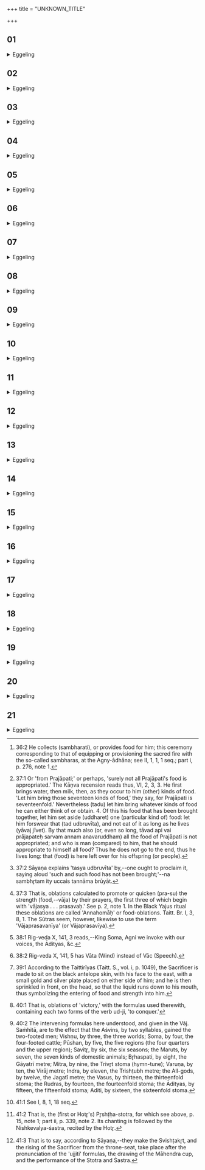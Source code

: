 +++
title = "UNKNOWN_TITLE"

+++


##  01
<details><summary>Eggeling</summary>

1. He now proceeds with the Bārhaspatya pap. Its svishṭakr̥t remains yet unoffered, when he (the Adhvaryu) brings [^egg_86] him (the Sacrificer) some food; for he who offers the Vājapeya wins food, vājapeya being the same as anna-peya: thus whatever food he (the Sacrificer) has thereby gained, that he (the Adhvaryu) now brings to him.

[^egg_86]: 36:2 He collects (sambharati), or provides food for him; this ceremony corresponding to that of equipping or provisioning the sacred fire with the so-called sambharas, at the Agny-ādhāna; see II, 1, 1, 1 seq.; part i, p. 276, note 1.
</details>

##  02
<details><summary>Eggeling</summary>

2. In a vessel of udumbara wood--the Udumbara tree being sustenance, (that is) food--for the obtainment of sustenance, food: therefore it is in a vessel of udumbara wood. He first brings water, then milk, then (other) kinds of food, as they occur to him.
</details>

##  03
<details><summary>Eggeling</summary>

3. Now some bring seventeen kinds of food,

saying, 'Seventeenfold is Prajāpati.' But let him not do so: surely all the food is not appropriated to Prajāpati [^egg_87], and, compared to him, what is man that he should appropriate to himself all food? Hence, while bringing every kind of food that occurs to him, let him not bring of some one (particular) kind of food.

[^egg_87]: 37:1 Or 'from Prajāpati;' or perhaps, 'surely not all Prajāpati's food is appropriated.' The Kāṇva recension reads thus, VI, 2, 3, 3. He first brings water, then milk, then, as they occur to him (other) kinds of food. 'Let him bring those seventeen kinds of food,' they say, for Prajāpati is seventeenfold.' Nevertheless (tadu) let him bring whatever kinds of food he can either think of or obtain. 4. Of this his food that has been brought together, let him set aside (uddharet) one (particular kind of) food: let him forswear that (tad udbruvīta), and not eat of it as long as he lives (yāvaj jīvet). By that much also (or, even so long, tāvad api vai prājapateḥ sarvam annam anavaruddham) all the food of Prajāpati is not appropriated; and who is man (compared) to him, that he should appropriate to himself all food? Thus he does not go to the end, thus he lives long: that (food) is here left over for his offspring (or people).
</details>

##  04
<details><summary>Eggeling</summary>

4. And whatever food he does trot bring to him, let him (the Sacrificer) forswear [^egg_88] that, and not eat of it as long as he lives: thus he does not go to the end, thus he lives long. Of all that food brought together he offers the (seven) Vāja-prasavanīya [^egg_89] oblations, cutting out (pieces) with the dipping-spoon. Thus to whatever deities he is now offering, they give an impulse to him, and impelled by them he

[^egg_88]: 37:2 Sāyaṇa explains 'tasya udbruvīta' by,--one ought to proclaim it, saying aloud 'such and such food has not been brought;'--na sambhr̥tam ity uccais tannāma brūyāt.

[^egg_89]: 37:3 That is, oblations calculated to promote or quicken (pra-su) the strength (food,--vāja) by their prayers, the first three of which begin with 'vājasya . . . prasavaḥ.' See p. 2, note 1. In the Black Yajus ritual these oblations are called 'Annahomāḥ' or food-oblations. Taitt. Br. I, 3, 8, 1. The Sūtras seem, however, likewise to use the term 'Vājaprasavanīya' (or Vājaprasavīya).

wins: therefore he offers the Vājaprasavanīya oblations.
</details>

##  05
<details><summary>Eggeling</summary>

5. He offers with (Vāj. S. IX, 23-29), 'The impulse of strength impelled of old that king Soma in the plants, in the waters: may they be rich in honey for us! may we be wakeful in the kingdom, placed in the front, hail!'
</details>

##  06
<details><summary>Eggeling</summary>

6. 'The impulse of strength spread over this sky, and over all these worlds, as the all-ruler; knowing he causeth him to give gifts who wisheth not to give: may he bestow upon us wealth with the full muster of heroes, hail!'
</details>

##  07
<details><summary>Eggeling</summary>

7. 'Yea, the impulse of strength prevailed over all these worlds, on every side; from days of yore the king goeth about knowing, increasing the people, and the well-being amongst us, hail!'
</details>

##  08
<details><summary>Eggeling</summary>

8. 'To king Soma, to Agni we cling [^egg_90] for help, to the Ādityas, to Vishṇu, to Sūrya, to the Brahman Br̥haspati, hail!'

[^egg_90]: 38:1 Rig-veda X, 141, 3 reads,--King Soma, Agni we invoke with our voices, the Ādityas, &c.
</details>

##  09
<details><summary>Eggeling</summary>

9. 'Urge thou Aryaman, Br̥haspati, Indra to the giving of gifts, Vāc [^egg_91], Vishṇu, Sarasvatī, and the vigorous Savitr̥, hail!'

[^egg_91]: 38:2 Rig-veda X, 141, 5 has Vāta (Wind) instead of Vāc (Speech).
</details>

##  10
<details><summary>Eggeling</summary>

10. 'O Agni, speak to us here, be thou gracious unto us! bestow blessings upon us, O winner of thousands, for thou art the giver of wealth, hail!'
</details>

##  11
<details><summary>Eggeling</summary>

11. 'May Aryaman bestow blessings upon us, and Pūshan, and Br̥haspati! may the divine Vāc give us gifts, hail!'
</details>

##  12
<details><summary>Eggeling</summary>

12. With the remaining (offering material) he sprinkles him (the Sacrificer); he thereby sprinkles

him with food, bestows food upon him: for this reason he sprinkles him with the remaining (material) [^egg_92].

[^egg_92]: 39:1 According to the Taittirīyas (Taitt. S., vol. i, p. 1049), the Sacrificer is made to sit on the black antelope skin, with his face to the east, with a small gold and silver plate placed on either side of him; and he is then sprinkled in front, on the head, so that the liquid runs down to his mouth, thus symbolizing the entering of food and strength into him.
</details>

##  13
<details><summary>Eggeling</summary>

13. He sprinkles with (Vāj. S. IX, 30), 'At the impulse of the divine Savitr̥, (I sprinkle) thee, by the arms of the Aśvins, by the hands of Pūshan!' he thus sprinkles (consecrates) him by the hands of gods;--'I place thee in the leading of Sarasvatī Vāc, the leader;' for Sarasvatī is Vāc (speech): he thus places him in the leading of Vāc, the leader.
</details>

##  14
<details><summary>Eggeling</summary>

14. Here now some say, 'I place thee in the leading of the leader of all the gods;' for all the gods are the All: he thus places him in the leading of the leader of the All. But let him not say so; let him rather say, 'I place thee in the leading of Sarasvatī Vāc;' for Sarasvatī is Vāc: he thus places him in the leading of Vāc.--'I consecrate thee, N.N., with the supreme rulership of Br̥haspati!' therewith he mentions the (Sacrificer's) name: he thus makes him attain to the fellowship of Br̥haspati, and to co-existence in his world.
</details>

##  15
<details><summary>Eggeling</summary>

15. He then says,' All-ruler is he, N.N.! All-ruler is he, N.N.!' Him, thus indicated, he thereby indicates to the gods: 'Of mighty power is he who has been consecrated; he has become one of yours; protect him!' thus he thereby says. Thrice he says it, for threefold is the sacrifice.
</details>

##  16
<details><summary>Eggeling</summary>

16. He then either offers, or makes him pronounce (the formulas of) the Ujjiti oblations [^egg_93]. Whether he offers or makes him pronounce (the formulas), the significance is the same.

[^egg_93]: 40:1 That is, oblations of 'victory,' with the formulas used therewith, containing each two forms of the verb ud-ji, 'to conquer.'
</details>

##  17
<details><summary>Eggeling</summary>

17. He makes him say (Vāj. S. IX, 31-34), 'With the (word of) one syllable Agni won the breath: may I win that!-- -- [^egg_94] With the (metre of) seventeen syllables Prajāpati won the seventeenfold stoma: may I win that!' whatever those deities won by means of those (formulas), that he now wins by them. There are seventeen (formulas), for Prajāpati is seventeenfold: he thus wins Prajāpati.

[^egg_94]: 40:2 The intervening formulas here understood, and given in the Vāj. Saṁhitā, are to the effect that the Aśvins, by two syllables, gained the two-footed men; Vishṇu, by three, the three worlds; Soma, by four, the four-footed cattle; Pūshan, by five, the five regions (the four quarters and the upper region); Savitr̥, by six, the six seasons; the Maruts, by seven, the seven kinds of domestic animals; Br̥haspati, by eight, the Gāyatrī metre; Mitra, by nine, the Trivr̥t stoma (hymn-tune); Varuṇa, by ten, the Virāj metre; Indra, by eleven, the Trishṭubh metre; the All-gods, by twelve, the Jagatī metre; the Vasus, by thirteen, the thirteenfold stoma; the Rudras, by fourteen, the fourteenfold stoma; the Ādityas, by fifteen, the fifteenfold stoma; Aditi, by sixteen, the sixteenfold stoma.
</details>

##  18
<details><summary>Eggeling</summary>

18. Thereupon he says, 'Recite (the invitatory formula) to Agni Svishṭakr̥t!' Now, as to why this rite is performed between two oblations. Prajāpati, truly, is that sacrifice which is here performed, and from which these creatures have been produced,--and, indeed, they are even now produced after this one: he thus wins Prajāpati in the very middle: therefore that rite is performed between two oblations. Having made (the Āgnīdhra) utter the

 Śraushaṭ, he says, 'Pronounce the offering-prayer to Agni Svishṭakr̥t!' and offers as the Vashaṭ is uttered.
</details>

##  19
<details><summary>Eggeling</summary>

19. He then puts the Iḍā on (the iḍāpātrī). The Iḍā having been invoked [^egg_95], he, having touched water, draws the Māhendra cup. Having drawn the Māhendra cup, he sets the chant agoing [^egg_96]. He urges him (the Sacrificer) forward to the chant: he gets down (from the throne-seat); he is in attendance at the Stotra, in attendance at the Śastra.

[^egg_95]: 41:1 See I, 8, 1, 18 seq.

[^egg_96]: 41:2 That is, the (first or Hotr̥'s) Pr̥shṭḥa-stotra, for which see above, p. 15, note 1; part ii, p. 339, note 2. Its chanting is followed by the Nishkevalya-śastra, recited by the Hotr̥.
</details>

##  20
<details><summary>Eggeling</summary>

20. Here now some, having performed that, perform that [^egg_97]; but let him not do it thus; for the Stotra is his (the Sacrificer's) own self, and the Śastra is his people (or offspring): thereby then he ruins the Sacrificer; he goes astray, he stumbles;--hence having performed that, let him perform that:--

[^egg_97]: 41:3 That is to say, according to Sāyaṇa,--they make the Svishṭakr̥t, and the rising of the Sacrificer from the throne-seat, take place after the pronunciation of the 'ujjiti' formulas, the drawing of the Māhendra cup, and the performance of the Stotra and Śastra.
</details>

##  21
<details><summary>Eggeling</summary>

21. He puts the Iḍā on (the dish). The Iḍā having been invoked, he, having touched water, draws the Māhendra cup. Having drawn the Māhendra cup, he sets the (Pr̥shṭḥa-) Stotra agoing. He urges him (the Sacrificer) forward to the chant: he gets down (from the throne-seat); he is in attendance at the chant (stotra), in attendance at the recitation (śastra).
</details>